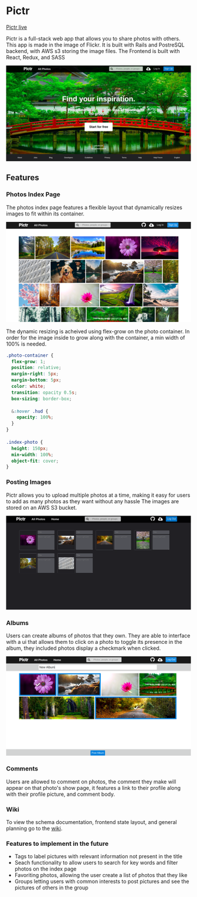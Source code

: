 # Pictr
[Pictr live](https://pictrapp.herokuapp.com/#/)

Pictr is a full-stack web app that allows you to share photos with others. This app is made in the image of Flickr. It is built with Rails and PostreSQL backend, with AWS s3 storing the image files. The Frontend is built with React, Redux, and SASS

![intro-png](app/assets/images/intro.png)

## Features

### Photos Index Page
The photos index page features a flexible layout that dynamically resizes images to fit within its container.

![show-png](app/assets/images/show_page.png)

The dynamic resizing is acheived using flex-grow on the photo container. In order for the image inside to grow along with the container, a min width of 100% is needed.
```css
.photo-container {
  flex-grow: 1;
  position: relative;
  margin-right: 5px;
  margin-bottom: 5px;
  color: white;
  transition: opacity 0.5s;
  box-sizing: border-box;

  &:hover .hud {
    opacity: 100%;
  }
}

.index-photo {
  height: 150px;
  min-width: 100%;
  object-fit: cover;
}
```

### Posting Images
Pictr allows you to upload multiple photos at a time, making it easy for users to add as many photos as they want without any hassle
The images are stored on an AWS S3 bucket. 

![post-png](app/assets/images/photo_post.png)

### Albums

Users can create albums of photos that they own. They are able to interface with a ui that allows them to click on a photo to toggle its presence in the album, they included photos display a checkmark when clicked.

![album](app/assets/images/albums.png)

### Comments

Users are allowed to comment on photos, the comment they make will appear on that photo's show page, it features a link to their profile along with their profile picture, and comment body.

### Wiki
To view the schema documentation, frontend state layout, and general planning
go to the [wiki](https://github.com/rakinaa/full_stack_project/wiki).

### Features to implement in the future
+ Tags to label pictures with relevant information not present in the title
+ Seach functionality to allow users to search for key words and filter photos on the index page
+ Favoriting photos, allowing the user create a list of photos that they like
+ Groups letting users with common interests to post pictures and see the pictures of others in the group
